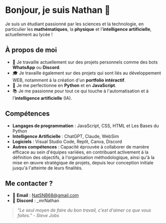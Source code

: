 # Bonjour, je suis Nathan 👋
Je suis un étudiant passionné par les sciences et la technologie, en particulier les **mathématiques**, la **physique** et l'**intelligence artificielle**, actuellement au lycée !

## À propos de moi
- 🔭 Je travaille actuellement sur des projets personnels comme des bots **WhatsApp** ou **Discord**.
- 🎓 Je travaille également sur des projets qui sont liés au développement WEB, notamment à la création d'un **portfolio intéractif**.
- 🌱 Je me perfectionne en **Python** et en **JavaScript**.
- 📚 Je me passionne pour tout ce qui touche à l'automatisation et à l'**intelligence artificielle** (IA).

## Compétences
- **Langages de programmation** : JavaScript, CSS, HTML et Les Bases du Python
- **Intelligence Artificielle** : ChatGPT, Claude, WebSim
- **Logiciels** : Visual Studio Code, Replit, Canva, Discord
- **Autres compétences** : Capacité éprouvée à collaborer de manière efficace au sein d'équipes variiées, en contribuant activement à la définition des objectifs, à l'organisation méthodologique, ainsi qu'à la mise en œuvre stratégique de projets, depuis leur conception initiale jusqu'à l'atteinte de leurs finalités.



## Me contacter ?

- 📧 **Email** : NatSNB68@gmail.com
- 💬 **Discord** : _mrNathan

> *"Le seul moyen de faire du bon travail, c'est d'aimer ce que vous faites." - Steve Jobs*
